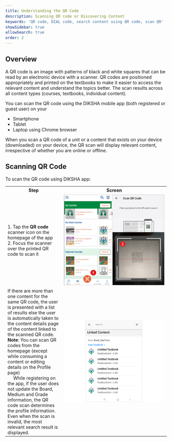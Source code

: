 ```yaml
---
title: Understanding the QR Code
description: Scanning QR code or Discovering Content
keywords: 'QR code, DIAL code, search content using QR code, scan QR'
showSidebar: true
allowSearch: true
order: 2
---
```


## Overview

A QR code is an image with patterns of black and white squares that can be read by an electronic device with a scanner. QR codes are positioned appropriately and printed on the textbooks to make it easier to access the relevant content and understand the topics better. The scan results across all content types (courses, textbooks, individual content).

You can scan the QR code using the DIKSHA mobile app (both registered or guest user) on your

- Smartphone 
- Tablet
- Laptop using Chrome browser

When you scan a QR code of a unit or a content that exists on your device (downloaded) on your device, the QR scan will display relevant content, irrespective of whether you are online or offline.

## Scanning QR Code

To scan the QR code using DIKSHA app:

<table>
  <tr>
    <th style="width:35%;">Step</th>
    <th style="width:65%;">Screen</th>
  </tr>
  <tr>
    <td>1. Tap the <b>QR code</b> scanner icon on the homepage of the app
    <br>2. Focus the scanner over the printed QR code to scan it</td>
    <td><img src="../images/allappfeatures/scan-qrcode.png"></td>
  </tr>
  <tr>
    <td>If there are more than one content for the same QR code, the user is presented with a list of results else the user is automatically taken to the content details page of the content linked to the scanned QR code.<br>
    <b>Note</b>: You can scan QR codes from the homepage (except while consuming a content or editing details on the Profile page)
    <br>&emsp; While registering on the app, if the user does not update the Board, Medium and Grade information, the QR code scan determines the profile information. Even when the scan is invalid, the most relevant search result is displayed.</td>
    <td><img src="../images/allappfeatures/linkedcontent.png"></td>
  </tr>
</table>

